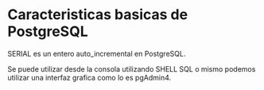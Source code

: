 # Caracteristicas basicas de PostgreSQL

SERIAL es un entero auto_incremental en PostgreSQL.

Se puede utilizar desde la consola utilizando SHELL SQL o mismo podemos utilizar una interfaz grafica como lo es pgAdmin4.